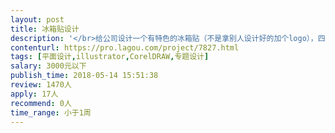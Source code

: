 ```yaml
---                
layout: post       
title: 冰箱贴设计           
description: '</br>给公司设计一个有特色的冰箱贴（不是拿别人设计好的加个logo），四枚一套，共两套（一套原型，一套卡通）。用作纪念物。</br>我们提供原型图案形状。</br>希望设计的比较快，而且要有耐心，保证及时修改</br>'     
contenturl: https://pro.lagou.com/project/7827.html      
tags: [平面设计,illustrator,CorelDRAW,专题设计]            
salary: 3000元以下          
publish_time: 2018-05-14 15:51:38         
review: 1470人                   
apply: 17人                   
recommend: 0人                   
time_range: 小于1周              
---                 
```

